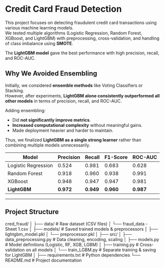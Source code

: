# Credit Card Fraud Detection  

This project focuses on detecting fraudulent credit card transactions using various machine learning models.  
We tested multiple algorithms (Logistic Regression, Random Forest, XGBoost, and LightGBM) with preprocessing, cross-validation, and handling of class imbalance using **SMOTE**.  

The **LightGBM model** gave the best performance with high precision, recall, and ROC-AUC.

## Why We Avoided Ensembling  

Initially, we considered **ensemble methods** like Voting Classifiers or Stacking.  
However, after experiments, **LightGBM alone consistently outperformed all other models** in terms of precision, recall, and ROC-AUC.  

Adding ensembling:  
- Did **not significantly improve metrics**.  
- **Increased computational complexity** without meaningful gains.  
- Made deployment heavier and harder to maintain.  

Thus, we finalized **LightGBM as a single strong learner** rather than combining multiple models unnecessarily.

| Model                | Precision | Recall  | F1-Score | ROC-AUC |
|----------------------|-----------|---------|----------|---------|
| Logistic Regression   | 0.524     | 0.981   | 0.683    | 0.628   |
| Random Forest         | 0.918     | 0.960   | 0.938    | 0.991   |
| XGBoost               | 0.948     | 0.947   | 0.947    | 0.981   |
| **LightGBM**          | **0.972** | **0.949** | **0.960** | **0.987** |


---

## Project Structure

cred_fraud/
│
├── data/ # Raw dataset (CSV files)
│ └── fraud_data - Sheet 1.csv
│
├── models/ # Saved trained models & preprocessors
│ ├── lightgbm_model.pkl
│ └── preprocessor.pkl
│
├── src/
│ ├── data_preprocessing.py # Data cleaning, encoding, scaling
│ ├── models.py # Model definitions (Logistic, RF, XGB, LGBM)
│ ├── training.py # Cross-validation on all models
│ └── train_LGBM.py # Separate training & saving for LightGBM
│
├── requirements.txt # Python dependencies
└── README.md # Project documentation